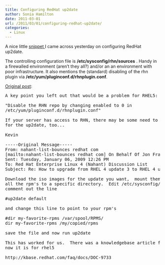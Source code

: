 ```yaml
---
title: Configuring RedHat up2date
author: Sonia Hamilton
date: 2011-03-01
url: /2011/03/01/configuring-redhat-up2date/
categories:
  - Linux
---
```

A nice little [snippet ][1]I came across yesterday on configuring RedHat up2date.

<!--more-->

The controlling configuration file is **/etc/sysconfig/rhn/sources** . Handy in a firewalled environment (aren&#8217;t they all?) and/or an an environment with poor infrastructure. It also mentions the (standard) disabling of the rhn plugin via **/etc/yum/pluginconf.d/rhnplugin.conf**.

[Original post][1]:

<!--more-->

<pre>A key point you left out that would be a problem for RHEL5:

"Disable the RHN repo by changing enabled to 0 in
/etc/yum/pluginconf.d/rhnplugin.conf"

If your server has access to RHN, there may be some need to disable it
for the up2date, too...

Kevin

-----Original Message-----
From: nahant-list-bounces redhat com
[mailto:nahant-list-bounces redhat com] On Behalf Of Jon Fraley
Sent: Tuesday, January 06, 2009 12:26 PM
To: Red Hat Enterprise Linux 4 (Nahant) Discussion List
Subject: Re: How to upgrade from RHEL 4 update 3 to RHEL 4 update 6

Download the iso images for the update you want,  mount them and copy
all the rpm's to a specific directory.  Edit /etc/sysconfig/rhn/sources
comment out the line

#up2date default

and change this line to point to your rpm's

#dir my-favorite-rpms /var/spool/RPMS/
dir my-favorite-rpms /my/copied/rpms

save the file and now run up2date

This has worked for us.  There was a knowledgebase article for rhel4 but
now it is for rhel5

http://kbase.redhat.com/faq/docs/DOC-9733</pre>

 [1]: http://www.redhat.com/archives/nahant-list/2009-January/msg00026.html
